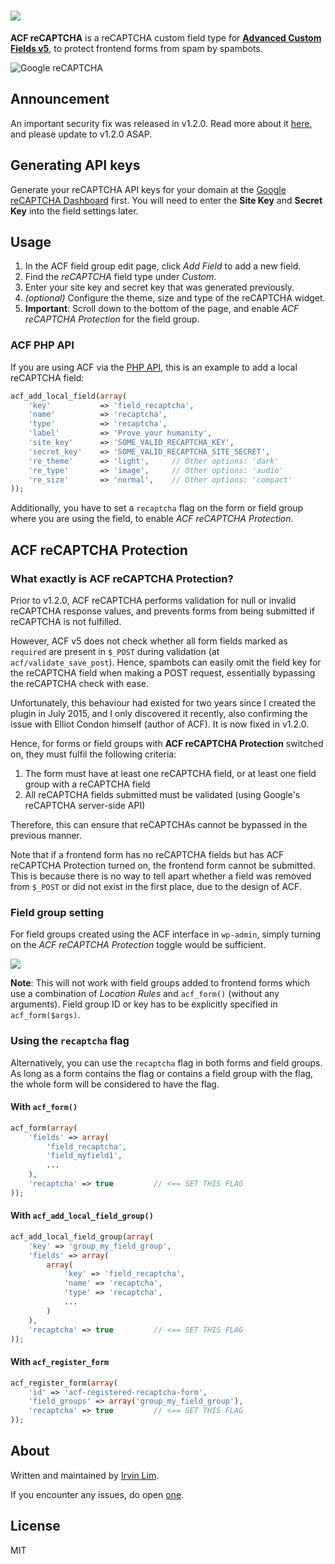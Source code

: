 # <a href="https://wordpress.org/plugins/advanced-custom-fields-recaptcha-field/"><img src="https://raw.githubusercontent.com/irvinlim/acf-recaptcha/master/assets/banner-1544x500.png"></a>

**ACF reCAPTCHA** is a reCAPTCHA custom field type for **[Advanced Custom Fields v5](http://www.advancedcustomfields.com/)**, to protect frontend forms from spam by spambots.

![Google reCAPTCHA](https://www.google.com/recaptcha/intro/images/hero-recaptcha-demo.gif)

## Announcement

An important security fix was released in v1.2.0. Read more about it [here](), and please update to v1.2.0 ASAP.

## Generating API keys

Generate your reCAPTCHA API keys for your domain at the [Google reCAPTCHA Dashboard](https://www.google.com/recaptcha/admin) first. You will need to enter the **Site Key** and **Secret Key** into the field settings later.

## Usage

1. In the ACF field group edit page, click *Add Field* to add a new field.
2. Find the *reCAPTCHA* field type under *Custom*.
3. Enter your site key and secret key that was generated previously.
4. *(optional)* Configure the theme, size and type of the reCAPTCHA widget.
5. **Important**: Scroll down to the bottom of the page, and enable *ACF reCAPTCHA Protection* for the field group.

### ACF PHP API

If you are using ACF via the [PHP API](https://www.advancedcustomfields.com/resources/register-fields-via-php/), this is an example to add a local reCAPTCHA field:

```php
acf_add_local_field(array(
    'key'           => 'field_recaptcha',
    'name'          => 'recaptcha',
    'type'          => 'recaptcha',
    'label'         => 'Prove your humanity',
    'site_key'	    => 'SOME_VALID_RECAPTCHA_KEY',
    'secret_key'    => 'SOME_VALID_RECAPTCHA_SITE_SECRET',
    're_theme'      => 'light',     // Other options: 'dark'
    're_type'       => 'image',     // Other options: 'audio'
    're_size'       => 'normal',    // Other options: 'compact'
));
```

Additionally, you have to set a `recaptcha` flag on the form or field group where you are using the field, to enable *ACF reCAPTCHA Protection*.

## ACF reCAPTCHA Protection

### What exactly is **ACF reCAPTCHA Protection**?

Prior to v1.2.0, ACF reCAPTCHA performs validation for null or invalid reCAPTCHA response values, and prevents forms from being submitted if reCAPTCHA is not fulfilled.

However, ACF v5 does not check whether all form fields marked as `required` are present in `$_POST` during validation (at `acf/validate_save_post`). Hence, spambots can easily omit the field key for the reCAPTCHA field when making a POST request, essentially bypassing the reCAPTCHA check with ease.

Unfortunately, this behaviour had existed for two years since I created the plugin in July 2015, and I only discovered it recently, also confirming the issue with Elliot Condon himself (author of ACF). It is now fixed in v1.2.0.

Hence, for forms or field groups with **ACF reCAPTCHA Protection** switched on, they must fulfil the following criteria:

1. The form must have at least one reCAPTCHA field, or at least one field group with a reCAPTCHA field
2. All reCAPTCHA fields submitted must be validated (using Google's reCAPTCHA server-side API)

Therefore, this can ensure that reCAPTCHAs cannot be bypassed in the previous manner.

Note that if a frontend form has no reCAPTCHA fields but has ACF reCAPTCHA Protection turned on, the frontend form cannot be submitted. This is because there is no way to tell apart whether a field was removed from `$_POST` or did not exist in the first place, due to the design of ACF.

### Field group setting

For field groups created using the ACF interface in `wp-admin`, simply turning on the *ACF reCAPTCHA Protection* toggle would be sufficient.

![](https://raw.githubusercontent.com/irvinlim/acf-recaptcha/master/assets/screenshot-4.png)

**Note**: This will not work with field groups added to frontend forms which use a combination of *Location Rules* and `acf_form()` (without any arguments). Field group ID or key has to be explicitly specified in `acf_form($args)`.

### Using the `recaptcha` flag

Alternatively, you can use the `recaptcha` flag in both forms and field groups. As long as a form contains the flag or contains a field group with the flag, the whole form will be considered to have the flag.

#### With `acf_form()`

```php
acf_form(array(
    'fields' => array(
        'field_recaptcha',
        'field_myfield1',
        ...
    ),
    'recaptcha' => true         // <== SET THIS FLAG
));
```

#### With `acf_add_local_field_group()`

```php
acf_add_local_field_group(array(
    'key' => 'group_my_field_group',
    'fields' => array(
        array(
            'key' => 'field_recaptcha',
            'name' => 'recaptcha',
            'type' => 'recaptcha',
            ...
        )
    ),
    'recaptcha' => true         // <== SET THIS FLAG
));
```

#### With `acf_register_form`

```php
acf_register_form(array(
    'id' => 'acf-registered-recaptcha-form',
    'field_groups' => array('group_my_field_group'),
    'recaptcha' => true         // <== SET THIS FLAG
));
```

## About

Written and maintained by [Irvin Lim](https://irvinlim.com/).

If you encounter any issues, do open [one](https://github.com/irvinlim/acf-recaptcha/issues/new).

## License

MIT
